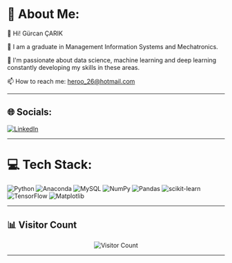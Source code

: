 # 💫 About Me:
👋 Hi! Gürcan ÇARIK

🌟 I am a graduate in Management Information Systems and Mechatronics.

🚀 I'm passionate about data science, machine learning and deep learning constantly developing my skills in these areas.

📫 How to reach me: heroo_26@hotmail.com

---

## 🌐 Socials:
[![LinkedIn](https://img.shields.io/badge/LinkedIn-%230077B5.svg?logo=linkedin&logoColor=white)](https://www.linkedin.com/in/g%C3%BCrcan-%C3%A7arik/)

---

# 💻 Tech Stack:
![Python](https://img.shields.io/badge/python-3670A0?style=for-the-badge&logo=python&logoColor=ffdd54)
![Anaconda](https://img.shields.io/badge/Anaconda-%2344A833.svg?style=for-the-badge&logo=anaconda&logoColor=white)
![MySQL](https://img.shields.io/badge/mysql-%2300000f.svg?style=for-the-badge&logo=mysql&logoColor=white)
![NumPy](https://img.shields.io/badge/numpy-%23013243.svg?style=for-the-badge&logo=numpy&logoColor=white)
![Pandas](https://img.shields.io/badge/pandas-%23150458.svg?style=for-the-badge&logo=pandas&logoColor=white)
![scikit-learn](https://img.shields.io/badge/scikit--learn-%23F7931E.svg?style=for-the-badge&logo=scikit-learn&logoColor=white)
![TensorFlow](https://img.shields.io/badge/TensorFlow-%23FF6F00.svg?style=for-the-badge&logo=TensorFlow&logoColor=white)
![Matplotlib](https://img.shields.io/badge/Matplotlib-%23ffffff.svg?style=for-the-badge&logo=Matplotlib&logoColor=black)

---

## 📊 Visitor Count

<div align="center">

![Visitor Count](https://komarev.com/ghpvc/?username=gurcancarik&color=brightgreen)

</div>


---

<!-- Proudly created with GPRM ( https://gprm.itsvg.in ) -->
